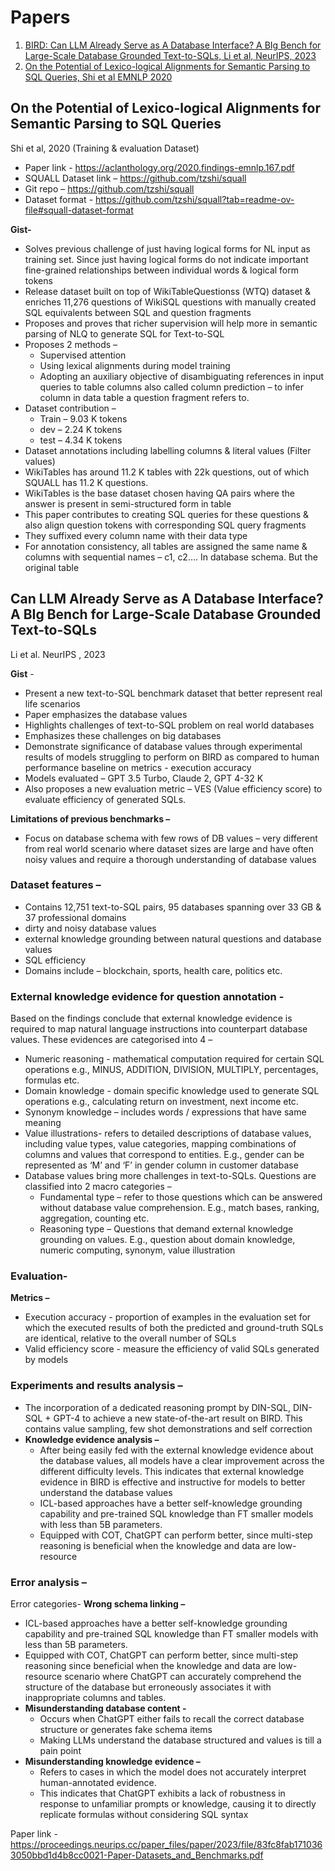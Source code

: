 # Papers

1. [BIRD: Can LLM Already Serve as A Database Interface? A BIg Bench for Large-Scale Database Grounded Text-to-SQLs, Li et al, NeurIPS, 2023](#)
2. [On the Potential of Lexico-logical Alignments for Semantic Parsing to SQL Queries, Shi et al EMNLP 2020](#on-the-potential-of-lexico-logical-alignments-for-semantic-parsing-to-sql-queries)

## On the Potential of Lexico-logical Alignments for Semantic Parsing to SQL Queries
Shi et al, 2020 (Training & evaluation Dataset)

* Paper link - https://aclanthology.org/2020.findings-emnlp.167.pdf
* SQUALL Dataset link – https://github.com/tzshi/squall
* Git repo – https://github.com/tzshi/squall
* Dataset format - https://github.com/tzshi/squall?tab=readme-ov-file#squall-dataset-format 

**Gist-**
* Solves previous challenge of just having logical forms for NL input as training set. Since just having logical forms do not indicate important fine-grained relationships between individual words & logical form tokens
* Release dataset built on top of WikiTableQuestionss (WTQ) dataset & enriches 11,276 questions of WikiSQL questions with manually created SQL equivalents between SQL and question fragments
* Proposes and proves that richer supervision will help more in semantic parsing of NLQ to generate SQL for Text-to-SQL
* Proposes 2 methods –
  * Supervised attention
  * Using lexical alignments during model training
  * Adopting an auxiliary objective of disambiguating references in input queries to table columns also called column prediction – to infer column in data table a question fragment refers to.
* Dataset contribution –
   *  Train – 9.03 K tokens
   *  dev – 2.24 K tokens
   *  test – 4.34 K tokens
* Dataset annotations including labelling columns & literal values (Filter values)
* WikiTables has around 11.2 K tables with 22k questions, out of which SQUALL has 11.2 K questions.
* WikiTables is the base dataset chosen having QA pairs where the answer is present in semi-structured form in table
* This paper contributes to creating SQL queries for these questions & also align question tokens with corresponding SQL query fragments
* They suffixed every column name with their data type
* For annotation consistency, all tables are assigned the same name & columns with sequential names – c1, c2…. In database schema. But the original table

## Can LLM Already Serve as A Database Interface? A BIg Bench for Large-Scale Database Grounded Text-to-SQLs 
Li et al. NeurIPS , 2023

**Gist** -  
* Present a new text-to-SQL benchmark dataset that better represent real life scenarios
* Paper emphasizes the database values
* Highlights challenges of text-to-SQL problem on real world databases
* Emphasizes these challenges on big databases
* Demonstrate significance of database values through experimental results of models struggling to perform on BIRD as compared to human performance baseline on metrics - execution accuracy
* Models evaluated – GPT 3.5 Turbo, Claude 2, GPT 4-32 K
* Also proposes a new evaluation metric – VES (Value efficiency score) to evaluate efficiency of generated SQLs.

**Limitations of previous benchmarks –**
* Focus on database schema with few rows of DB values – very different from real world scenario where dataset sizes are large and have often noisy values and require a thorough understanding of database values

### Dataset features –
* Contains 12,751 text-to-SQL pairs, 95 databases spanning over 33 GB & 37 professional domains
* dirty and noisy database values
* external knowledge grounding between natural questions and database values
* SQL efficiency
* Domains include – blockchain, sports, health care, politics etc.

### External knowledge evidence for question annotation -
Based on the findings conclude that external knowledge evidence is required to map natural language instructions into counterpart database values. These evidences are categorised into 4 –
 * Numeric reasoning - mathematical computation required for certain SQL operations e.g., MINUS, ADDITION, DIVISION, MULTIPLY, percentages, formulas etc.
 * Domain knowledge - domain specific knowledge used to generate SQL operations e.g., calculating return on investment, next income etc.
 * Synonym knowledge – includes words / expressions that have same meaning
 * Value illustrations- refers to detailed descriptions of database values, including value types, value categories, mapping combinations of columns and values that correspond to entities. E.g., gender can be represented as ‘M’ and ‘F’ in gender column in customer database
* Database values bring more challenges in text-to-SQLs. Questions are classified into 2 macro categories –
  * Fundamental type – refer to those questions which can be answered without database value comprehension. E.g., match bases, ranking, aggregation, counting etc.
  * Reasoning type – Questions that demand external knowledge grounding on values. E.g., question about domain knowledge, numeric computing, synonym, value illustration 

### Evaluation- 
**Metrics –** 
* Execution accuracy - proportion of examples in the evaluation set for which the executed results of both the predicted and ground-truth SQLs are identical, relative to the overall number of SQLs
* Valid efficiency score - measure the efficiency of valid SQLs generated by models

### Experiments and results analysis –
* The incorporation of a dedicated reasoning prompt by DIN-SQL, DIN-SQL + GPT-4 to achieve a new state-of-the-art result on BIRD. This contains value sampling, few shot demonstrations and self correction
* **Knowledge evidence analysis –**
  * After being easily fed with the external knowledge evidence about the database values, all models have a clear improvement across the different difficulty levels. This indicates that external knowledge evidence in BIRD is effective and instructive for models to better understand the database values
  * ICL-based approaches have a better self-knowledge grounding capability and pre-trained SQL knowledge than FT smaller models with less than 5B parameters.
  * Equipped with COT, ChatGPT can perform better, since multi-step reasoning is beneficial when the knowledge and data are low-resource

### Error analysis –
Error categories-
**Wrong schema linking –**
* ICL-based approaches have a better self-knowledge grounding capability and pre-trained SQL knowledge than FT smaller models with less than 5B parameters.
* Equipped with COT, ChatGPT can perform better, since multi-step reasoning since beneficial when the knowledge and data are low-resource scenario where ChatGPT can accurately comprehend the structure of the database but erroneously associates it with inappropriate columns and tables.
* **Misunderstanding database content -**
  * Occurs when ChatGPT either fails to recall the correct database structure or generates fake schema items
  * Making LLMs understand the database structured and values is till a pain point
* **Misunderstanding knowledge evidence –**
  * Refers to cases in which the model does not accurately interpret human-annotated evidence.
  * This indicates that ChatGPT exhibits a lack of robustness in response to unfamiliar prompts or knowledge, causing it to directly replicate formulas without considering SQL syntax

Paper link - https://proceedings.neurips.cc/paper_files/paper/2023/file/83fc8fab1710363050bbd1d4b8cc0021-Paper-Datasets_and_Benchmarks.pdf

